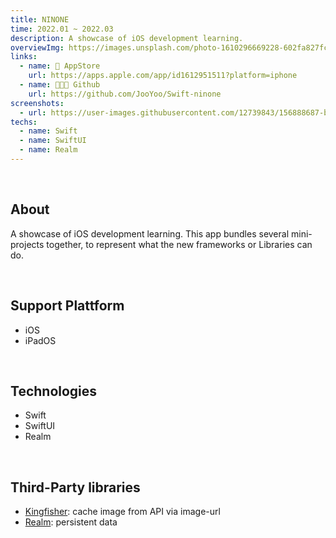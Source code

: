 ```yaml
---
title: NINONE
time: 2022.01 ~ 2022.03
description: A showcase of iOS development learning.
overviewImg: https://images.unsplash.com/photo-1610296669228-602fa827fc1f?ixlib=rb-1.2.1&ixid=MnwxMjA3fDB8MHxwaG90by1wYWdlfHx8fGVufDB8fHx8&auto=format&fit=crop&w=1375&q=80
links:
  - name: 🍎 AppStore
    url: https://apps.apple.com/app/id1612951511?platform=iphone
  - name: 👨🏻‍💻 Github
    url: https://github.com/JooYoo/Swift-ninone
screenshots:
  - url: https://user-images.githubusercontent.com/12739843/156888687-bdeeda50-a5b7-431b-89fe-089341efb089.gif
techs:
  - name: Swift
  - name: SwiftUI
  - name: Realm
---
```


<WidgetsMdHeader :title="title" :time="time" :links="links"></WidgetsMdHeader>

<v-container>

<WidgetsMdScreenshot :screenshots="screenshots" style="height: 500px"></WidgetsMdScreenshot>

<br/>

## About

A showcase of iOS development learning. This app bundles several mini-projects together, to represent what the new frameworks or Libraries can do.

<br/>

## Support Plattform

- iOS
- iPadOS

<br/>

## Technologies

- Swift
- SwiftUI
- Realm

<br/>

## Third-Party libraries

- [Kingfisher](https://github.com/onevcat/Kingfisher): cache image from API via image-url
- [Realm](https://github.com/realm/realm-swift): persistent data

<br/>

</container>
